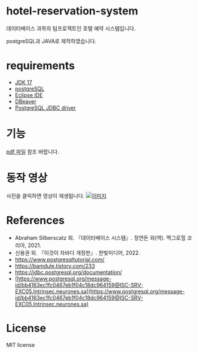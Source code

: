 # hotel-reservation-system
데이터베이스 과목의 텀프로젝트인 호텔 예약 시스템입니다.

postgreSQL과 JAVA로 제작하였습니다.

# requirements
- [JDK 17](https://adoptium.net/)
- [postgreSQL](https://www.postgresql.org/)
- [Eclipse IDE](https://www.eclipse.org/downloads/)
- [DBeaver](https://dbeaver.io/)
- [PostgreSQL JDBC driver](https://jdbc.postgresql.org/)

# 기능
[pdf 파일](https://github.com/minchoCoin/hotel-reservation-system/blob/main/hotel_reservation_system.pdf) 참조 바랍니다.

# 동작 영상
사진을 클릭하면 영상이 재생됩니다.
[![이미지](https://img.youtube.com/vi/TJ8Rjvj6bIM/0.jpg)](https://youtu.be/TJ8Rjvj6bIM)

# References
- Abraham Silberscatz 외. 『데이터베이스 시스템』. 정연돈 외(역). 맥그로힐 코리아, 2021. 
- 신용권 외. 『이것이 자바다 개정판』. 한빛미디어, 2022. 
- [https://www.postgresqltutorial.com/ ](https://www.postgresqltutorial.com/)
- [https://bamdule.tistory.com/233 ](https://bamdule.tistory.com/233 )
- [https://jdbc.postgresql.org/documentation/ ](https://jdbc.postgresql.org/documentation/ )
- [https://www.postgresql.org/message-id/bb4163ec1fc0467eb1f04c18dc964159@ISC-SRV-EXC05.Intrinsec.neurones.sa](https://www.postgresql.org/message-id/bb4163ec1fc0467eb1f04c18dc964159@ISC-SRV-EXC05.Intrinsec.neurones.sa)

# License
MIT license

